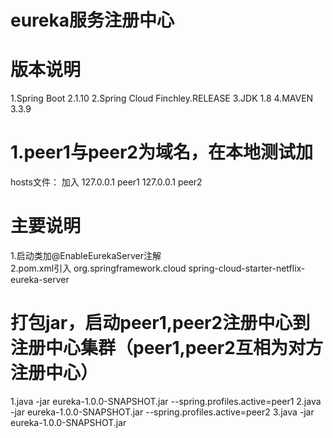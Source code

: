 # eureka服务注册中心

# 版本说明
1.Spring Boot 2.1.10
2.Spring Cloud Finchley.RELEASE
3.JDK 1.8
4.MAVEN 3.3.9

# 1.peer1与peer2为域名，在本地测试加
hosts文件： 加入 127.0.0.1  peer1
                 127.0.0.1  peer2
                 
# 主要说明
1.启动类加@EnableEurekaServer注解   
2.pom.xml引入
    <!--euraka 2.0注册中心-->
    <dependency>
        <groupId>org.springframework.cloud</groupId>
        <artifactId>spring-cloud-starter-netflix-eureka-server</artifactId>
    </dependency>  
  
# 打包jar，启动peer1,peer2注册中心到注册中心集群（peer1,peer2互相为对方注册中心）
1.java -jar eureka-1.0.0-SNAPSHOT.jar  --spring.profiles.active=peer1
2.java -jar eureka-1.0.0-SNAPSHOT.jar  --spring.profiles.active=peer2
3.java -jar eureka-1.0.0-SNAPSHOT.jar
    
               